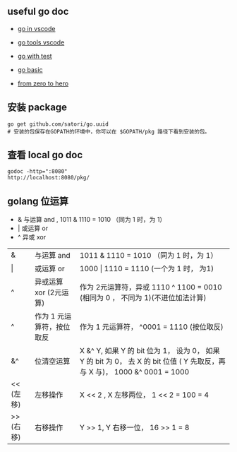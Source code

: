 
## useful go doc

* [go in vscode](https://dev.to/vuong/golang-in-vscode-show-code-coverage-of-after-saving-test-8g0)

* [go tools vscode](https://github.com/Microsoft/vscode-go/wiki/Go-tools-that-the-Go-extension-depends-on)

* [go with test](https://quii.gitbook.io/learn-go-with-tests/)

* [go basic](https://yourbasic.org/golang/)

* [from zero to hero](https://milapneupane.com.np/2019/07/06/learning-golang-from-zero-to-hero/)

## 安装 package

```
go get github.com/satori/go.uuid
# 安装的包保存在GOPATH的环境中，你可以在 $GOPATH/pkg 路径下看到安装的包。
```

## 查看 local go doc

```
godoc -http=":8080"
http://localhost:8080/pkg/
```

## golang 位运算

* & 与运算 and , 1011 & 1110 = 1010 （同为 1 时，为 1）
* | 或运算 or
* ^ 异或 xor

|            |            |                   |
| ---------- | ---------- | ----------------- |
|&	    |与运算 and	| 1011 & 1110 = 1010 （同为 1 时，为 1）|
|\|	    |或运算 or	| 1000 \| 1110 = 1110 (一个为 1 时， 为1) |
|^	    |异或运算 xor (2元运算) |	作为 2元运算符，异或 1110 ^ 1100 = 0010 (相同为 0 ， 不同为 1)(不进位加法计算) |
|^	    |作为 1 元运算符，按位取反 |	作为 1 元运算符， ^0001 = 1110 (按位取反) |
|&^	    |位清空运算	| X &^ Y, 如果 Y 的 bit 位为 1， 设为 0， 如果 Y 的 bit 为 0， 去 X 的 bit 位值 ( Y 先取反，再与 X 与)， 1000 &^ 0001 = 1000 |
|<< (左移)  |	左移操作 |	X << 2 , X 左移两位， 1 << 2 = 100 = 4 |
|>> (右移)  | 右移操作 | Y >> 1, Y 右移一位， 16 >> 1 = 8 |